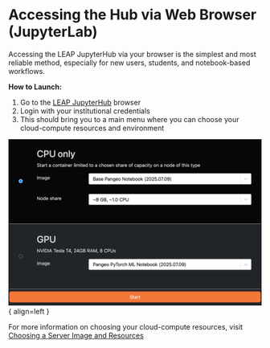 # Accessing the Hub via Web Browser (JupyterLab)

Accessing the LEAP JupyterHub via your browser is the simplest and most reliable method, especially for new users, students, and notebook-based workflows.

**How to Launch:**

1. Go to the [LEAP JupyterHub](https://leap.2i2c.cloud/hub/) browser
1. Login with your institutional credentials
1. This should bring you to a main menu where you can choose your cloud-compute resources and environment

![Image title](../assets/hub_menu.png){ align=left }

For more information on choosing your cloud-compute resources, visit [Choosing a Server Image and Resources](compute_scaling.md)
